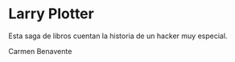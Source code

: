 # Larry Plotter

Esta saga de libros cuentan la historia de un hacker muy especial.

Carmen Benavente


